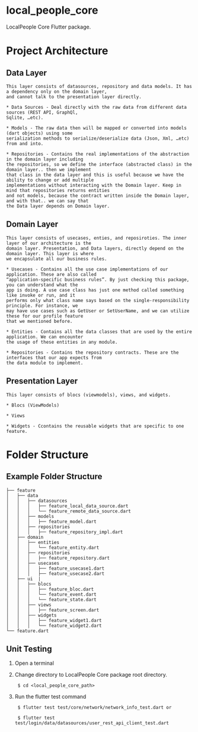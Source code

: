 # local_people_core

LocalPeople Core Flutter package.


# Project Architecture

## Data Layer
    This layer consists of datasources, repository and data models. It has a dependency only on the domain layer,
    and cannot talk to the presentation layer directly.

    * Data Sources - Deal directly with the raw data from different data sources (REST API, GraphQl,
    Sqlite, …etc).

	* Models - The raw data then will be mapped or converted into models (dart objects) using some
	serialization methods to serialize/deserialize data (Json, Xml, …etc) from and into.

	* Repositories - Contains the real implementations of the abstraction in the domain layer including
	the repositories, so we define the interface (abstracted class) in the domain layer.. then we implement
	that class in the data layer and this is useful because we have the ability to change or add multiple
	implementations without interacting with the Domain layer. Keep in mind that repositories returns entities
	and not models, because the contract written inside the Domain layer, and with that.. we can say that
	the Data layer depends on Domain layer.

## Domain Layer
    This layer consists of usecases, enties, and reposiroties. The inner layer of our architecture is the
    domain layer. Presentation, and Data layers, directly depend on the domain layer. This layer is where
    we encapsulate all our business rules.

    * Usecases - Contains all the use case implementations of our application. These are also called
    “application-specific business rules”. By just checking this package, you can understand what the
    app is doing. A use case class has just one method called something like invoke or run, and it
    performs only what class name says based on the single-responsibility principle. For instance, we
    may have use cases such as GetUser or SetUserName, and we can utilize these for our profile feature
    that we mentioned before.

    * Entities - Contains all the data classes that are used by the entire application. We can encounter
    the usage of these entities in any module.

    * Repositories - Contains the repository contracts. These are the interfaces that our app expects from
    the data module to implement.

## Presentation Layer
    This layer consists of blocs (viewmodels), views, and widgets.

    * Blocs (ViewModels)

    * Views

    * Widgets - Ccontains the reusable widgets that are specific to one feature.

# Folder Structure

## Example Folder Structure
```
├── feature
│   ├── data
│   │   ├── datasources
│   │   │   ├── feature_local_data_source.dart
│   │   │   └── feature_remote_data_source.dart
│   │   ├── models
│   │   │   ├── feature_model.dart
│   │   ├── repositories
│   │   │   ├── feature_repository_impl.dart
│   ├── domain
│   │   ├── entities
│   │   │   └── feature_entity.dart
│   │   ├── repositories
│   │   │   ├── feature_repository.dart
│   │   ├── usecases
│   │   │   ├── feature_usecase1.dart
│   │   │   ├── feature_usecase2.dart
│   ├── ui  |
│   │   ├── blocs
│   │   │   ├── feature_bloc.dart
│   │   │   └── feature_event.dart
│   │   │   └── feature_state.dart
│   │   ├── views
│   │   │   ├── feature_screen.dart
│   │   ├── widgets
│   │   │   ├── feature_widget1.dart
│   │   │   └── feature_widget2.dart
└── feature.dart
```

## Unit Testing

1. Open a terminal

2. Change directory to LocalPeople Core package root directory.

        $ cd <local_people_core_path>

3. Run the flutter test command

        $ flutter test test/core/network/network_info_test.dart or
        
        $ flutter test test/login/data/datasources/user_rest_api_client_test.dart
